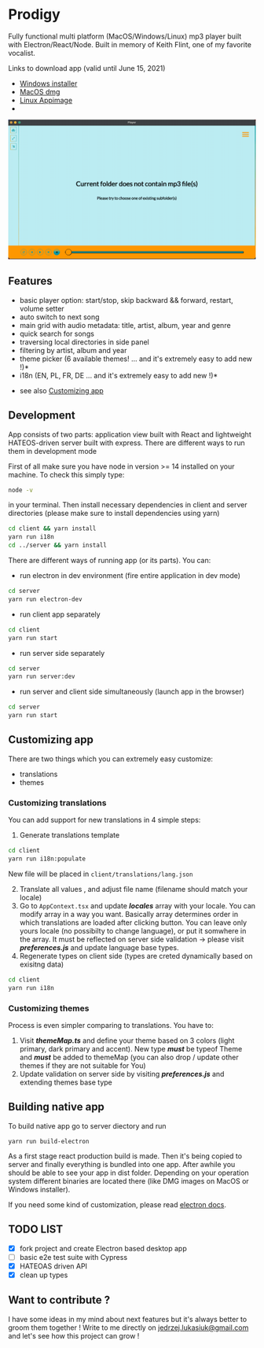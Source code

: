 # Prodigy

Fully functional multi platform (MacOS/Windows/Linux) mp3 player built with Electron/React/Node. Built in memory of Keith Flint, one of my favorite vocalist.

Links to download app (valid until June 15, 2021)
- [Windows installer](https://easyupload.io/8nr175)
- [MacOS dmg](https://easyupload.io/okvd8l)
- [Linux Appimage](https://easyupload.io/7i2pgo)
- 
![Alt Demo](https://raw.githubusercontent.com/jedluk/random/master/player/player_demo.gif)

## Features

- basic player option: start/stop, skip backward && forward, restart, volume setter
- auto switch to next song
- main grid with audio metadata: title, artist, album, year and genre
- quick search for songs
- traversing local directories in side panel
- filtering by artist, album and year
- theme picker (6 available themes! ... and it's extremely easy to add new !)*
- i18n (EN, PL, FR, DE ... and it's extremely easy to add new !)*

* see also [Customizing app](#customizing-app)

## Development

App consists of two parts: application view built with React and lightweight HATEOS-driven server built with express. There are different ways to run them in development mode


First of all make sure you have node in version >= 14 installed on your machine. To check this simply type:

```sh
node -v
```

in your terminal. Then install necessary dependencies in client and server directories (please make sure to install dependencies using yarn)

```sh
cd client && yarn install
yarn run i18n
cd ../server && yarn install
```

There are different ways of running app (or its parts). You can:

- run electron in dev environment (fire entire application in dev mode)

```sh
cd server
yarn run electron-dev
```

- run client app separately

```sh
cd client
yarn run start
```

- run server side separately

```sh
cd server
yarn run server:dev
```

- run server and client side simultaneously (launch app in the browser)

```sh
cd server
yarn run start
```

## Customizing app

There are two things which you can extremely easy customize:

- translations
- themes

### Customizing translations

You can add support for new translations in 4 simple steps:

1. Generate translations template

```sh
cd client
yarn run i18n:populate
```
New file will be placed in `client/translations/lang.json`

2. Translate all values , and adjust file name (filename should match your locale)
3. Go to ```AppContext.tsx``` and update ***locales*** array with your locale. You can modify array in a way you want. Basically array determines order in which translations are loaded after clicking button. You can leave only yours locale (no possibilty to change language), or put it somwhere in the array. It must be reflected on server side validation -> please visit ***preferences.js*** and update language base types.
4. Regenerate types on client side (types are creted dynamically based on exisitng data)
```sh
cd client
yarn run i18n
```

### Customizing themes

Process is even simpler comparing to translations. You have to:

1. Visit ***themeMap.ts*** and define your theme based on 3 colors (light primary, dark primary and accent). New type ***must*** be typeof Theme and ***must*** be added to themeMap (you can also drop / update other themes if they are not suitable for You)
2. Update validation on server side by visiting ***preferences.js*** and extending themes base type

## Building native app 

To build native app go to server diectory and run

```
yarn run build-electron
```

As a first stage react production build is made. Then it's being copied to server and finally everything is bundled into one app. After awhile you should be able to see your app in dist folder. Depending on your operation system different binaries are located there (like DMG images on MacOS or Windows installer). 

If you need some kind of customization, please read [electron docs](https://www.electron.build/configuration/configuration).

## TODO LIST

- [x] fork project and create Electron based desktop app
- [ ] basic e2e test suite with Cypress
- [x] HATEOAS driven API
- [x] clean up types

## Want to contribute ?
I have some ideas in my mind about next features but it's always better to groom them together ! Write to me directly on jedrzej.lukasiuk@gmail.com and let's see how this project can grow !

